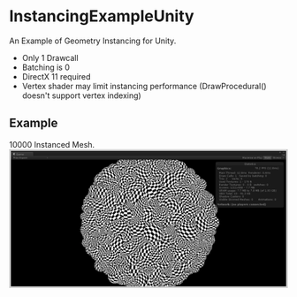 InstancingExampleUnity
======================
An Example of Geometry Instancing for Unity.

 * Only 1 Drawcall
 * Batching is 0
 * DirectX 11 required
 * Vertex shader may limit instancing performance (DrawProcedural() doesn't support vertex indexing)

## Example
10000 Instanced Mesh. 
![Capture](Instancing.png "10000 Instanced Mesh")
